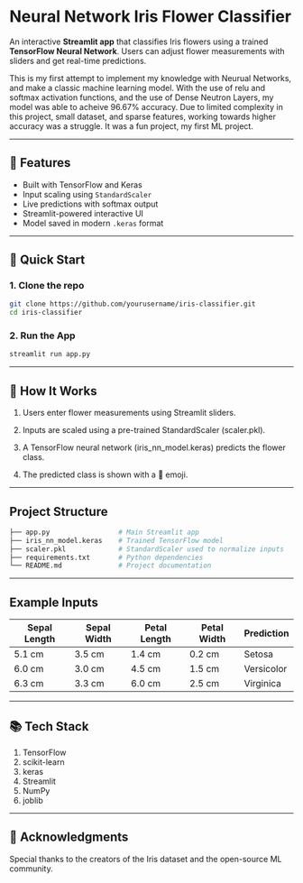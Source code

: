 # Neural Network Iris Flower Classifier

An interactive **Streamlit app** that classifies Iris flowers using a trained **TensorFlow Neural Network**. Users can adjust flower measurements with sliders and get real-time predictions.

This is my first attempt to implement my knowledge with Neurual Networks, and make a classic machine learning model. With the use of relu and softmax activation functions, and the use of Dense Neutron Layers, my model was able to acheive 96.67% accuracy. Due to limited complexity in this project, small dataset, and sparse features, working towards higher accuracy was a struggle. It was a fun project, my first ML project.

---

## 📌 Features

- Built with TensorFlow and Keras
- Input scaling using `StandardScaler`
- Live predictions with softmax output
- Streamlit-powered interactive UI
- Model saved in modern `.keras` format

---

## 🚀 Quick Start

### 1. Clone the repo

```bash
git clone https://github.com/yourusername/iris-classifier.git
cd iris-classifier
```

### 2. Run the App

```bash
streamlit run app.py
```

---

## 🧠 How It Works

1. Users enter flower measurements using Streamlit sliders.

2. Inputs are scaled using a pre-trained StandardScaler (scaler.pkl).

3. A TensorFlow neural network (iris_nn_model.keras) predicts the flower class.

4. The predicted class is shown with a 🌺 emoji.

---

## Project Structure

```bash
├── app.py                 # Main Streamlit app
├── iris_nn_model.keras    # Trained TensorFlow model
├── scaler.pkl             # StandardScaler used to normalize inputs
├── requirements.txt       # Python dependencies
└── README.md              # Project documentation
```
---

## Example Inputs

| Sepal Length | Sepal Width | Petal Length | Petal Width | Prediction |
| ------------ | ----------- | ------------ | ----------- | ---------- |
| 5.1 cm       | 3.5 cm      | 1.4 cm       | 0.2 cm      | Setosa     |
| 6.0 cm       | 3.0 cm      | 4.5 cm       | 1.5 cm      | Versicolor |
| 6.3 cm       | 3.3 cm      | 6.0 cm       | 2.5 cm      | Virginica  |

---

## 📚 Tech Stack

1. TensorFlow
2. scikit-learn
3. keras
4. Streamlit
5. NumPy
6. joblib

---

## 🙌 Acknowledgments
Special thanks to the creators of the Iris dataset and the open-source ML community.

